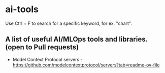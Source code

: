 # ai-tools
Use Ctrl + F to search for a specific keyword, for ex. "chart".
## A list of useful AI/MLOps tools and libraries. (open to Pull requests)

* Model Context Protocol servers - https://github.com/modelcontextprotocol/servers?tab=readme-ov-file
